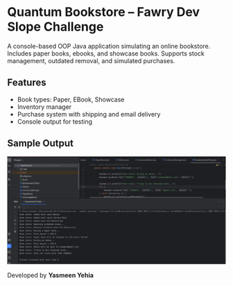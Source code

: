 # Quantum Bookstore – Fawry Dev Slope Challenge

A console-based OOP Java application simulating an online bookstore.  
Includes paper books, ebooks, and showcase books. Supports stock management, outdated removal, and simulated purchases.

## Features
- Book types: Paper, EBook, Showcase
- Inventory manager
- Purchase system with shipping and email delivery
- Console output for testing
## Sample Output

![Sample Output](Screenshot.png)

Developed by **Yasmeen Yehia**
